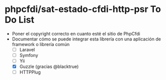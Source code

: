 # phpcfdi/sat-estado-cfdi-http-psr To Do List

- Poner el copyright correcto en cuanto esté el sitio de PhpCfdi
- Documentar cómo se puede integrar esta librería con una aplicación de framework o librería común
    - [ ] Laravel
    - [ ] Symfony
    - [ ] Yii
    - [X] Guzzle (gracias @blacktrue)
    - [ ] HTTPPlug
